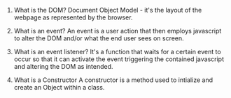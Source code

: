 1. What is the DOM?
Document Object Model - it's the layout of the webpage as represented by the browser.

2. What is an event?
An event is a user action that then employs javascript to alter the DOM and/or what the end user sees on screen.

3. What is an event listener?
It's a function that waits for a certain event to occur so that it can activate the event triggering the contained javascript and altering the DOM as intended.

4. What is a Constructor
A constructor is a method used to intialize and create an Object within a class.